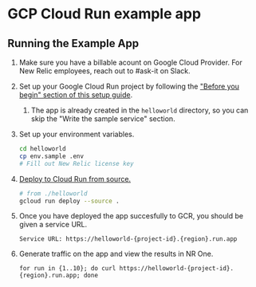 # GCP Cloud Run example app

## Running the Example App

1. Make sure you have a billable acount on Google Cloud Provider. For New Relic employees, reach out to #ask-it on Slack.
2. Set up your Google Cloud Run project by following the [&#34;Before you begin&#34; section of this setup guide](https://cloud.google.com/run/docs/quickstarts/build-and-deploy/deploy-nodejs-service?hl=en#before-you-begin).

   1. The app is already created in the `helloworld` directory, so you can skip the "Write the sample service" section.
3. Set up your environment variables.

   ```zsh
   cd helloworld
   cp env.sample .env
   # Fill out New Relic license key
   ```
4. [Deploy to Cloud Run from source.](https://cloud.google.com/run/docs/quickstarts/build-and-deploy/deploy-nodejs-service?hl=en#deploy)

   ```zsh
   # from ./helloworld
   gcloud run deploy --source .
   ```
5. Once you have deployed the app succesfully to GCR, you should be given a service URL.

   ```
   Service URL: https://helloworld-{project-id}.{region}.run.app
   ```
6. Generate traffic on the app and view the results in NR One.

   ```
   for run in {1..10}; do curl https://helloworld-{project-id}.{region}.run.app; done
   ```
